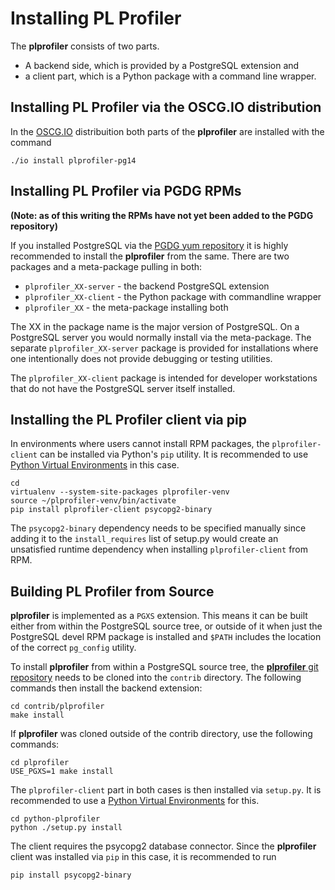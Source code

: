 Installing PL Profiler
======================

The **plprofiler** consists of two parts.
* A backend side, which is provided by a PostgreSQL extension and
* a client part, which is a Python package with a command line wrapper.

Installing PL Profiler via the OSCG.IO distribution
---------------------------------------------------

In the [OSCG.IO](https://oscg.io/) distribuition both parts of the **plprofiler** are installed with the command

```
./io install plprofiler-pg14
```

Installing PL Profiler via PGDG RPMs
------------------------------------

**(Note: as of this writing the RPMs have not yet been added to the PGDG repository)**

If you installed PostgreSQL via the [PGDG yum repository](https://yum.postgresql.org/) it is highly recommended to install the **plprofiler** from the same. There are two packages and a meta-package pulling in both:
* `plprofiler_XX-server` - the backend PostgreSQL extension
* `plprofiler_XX-client` - the Python package with commandline wrapper
* `plprofiler_XX` - the meta-package installing both

The XX in the package name is the major version of PostgreSQL. On a PostgreSQL server you would normally install via the meta-package. The separate `plprofiler_XX-server` package is provided for installations where one intentionally does not provide debugging or testing utilities.

The `plprofiler_XX-client` package is intended for developer workstations that do not have the PostgreSQL server itself installed.

Installing the PL Profiler client via pip
-----------------------------------------

In environments where users cannot install RPM packages, the `plprofiler-client` can be installed via Python's `pip` utility. It is recommended to use [Python Virtual Environments](https://docs.python.org/3/library/venv.html) in this case.

```
cd
virtualenv --system-site-packages plprofiler-venv
source ~/plprofiler-venv/bin/activate
pip install plprofiler-client psycopg2-binary
```

The `psycopg2-binary` dependency needs to be specified manually since adding it to the `install_requires` list of setup.py would create an unsatisfied runtime dependency when installing `plprofiler-client` from RPM.

Building PL Profiler from Source
--------------------------------

**plprofiler** is implemented as a `PGXS` extension. This means it can be built either from within the PostgreSQL source tree, or outside of it when just the PostgreSQL devel RPM package is installed and `$PATH` includes the location of the correct `pg_config` utility.

To install **plprofiler** from within a PostgreSQL source tree, the [**plprofiler** git repository](https://github.com/bigsql/plprofiler.git) needs to be cloned into the `contrib` directory. The following commands then install the backend extension:

```
cd contrib/plprofiler
make install
```

If **plprofiler** was cloned outside of the contrib directory, use the following commands:

```
cd plprofiler
USE_PGXS=1 make install
```

The `plprofiler-client` part in both cases is then installed via `setup.py`. It is recommended to use a [Python Virtual Environments](https://docs.python.org/3/library/venv.html) for this.

```
cd python-plprofiler
python ./setup.py install
```

The client requires the psycopg2 database connector. Since the **plprofiler** client was installed via `pip` in this case, it is recommended to run

```
pip install psycopg2-binary
```
